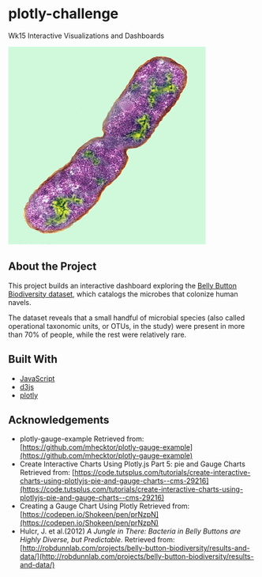 # plotly-challenge
Wk15 Interactive Visualizations and Dashboards

![Bacteria by filterforge.com](Images/bacteria.jpg)

## About the Project
This project builds an interactive dashboard exploring the [Belly Button Biodiversity dataset](http://robdunnlab.com/projects/belly-button-biodiversity/), which catalogs the microbes that colonize human navels.

The dataset reveals that a small handful of microbial species (also called operational taxonomic units, or OTUs, in the study) were present in more than 70% of people, while the rest were relatively rare.

## Built With

* [JavaScript](https://developer.mozilla.org/en-US/docs/Web/javascript)
* [d3js](https://d3js.org/)
* [plotly](https://plotly.com/javascript/]https://plotly.com/javascript/)

## Acknowledgements

* plotly-gauge-example Retrieved from: [https://github.com/mhecktor/plotly-gauge-example](https://github.com/mhecktor/plotly-gauge-example)
* Create Interactive Charts Using Plotly.js Part 5: pie and Gauge Charts Retrieved from: [https://code.tutsplus.com/tutorials/create-interactive-charts-using-plotlyjs-pie-and-gauge-charts--cms-29216](https://code.tutsplus.com/tutorials/create-interactive-charts-using-plotlyjs-pie-and-gauge-charts--cms-29216)
* Creating a Gauge Chart Using Plotly Retrieved from: [https://codepen.io/Shokeen/pen/prNzpN](https://codepen.io/Shokeen/pen/prNzpN)
* Hulcr, J. et al.(2012) _A Jungle in There: Bacteria in Belly Buttons are Highly Diverse, but Predictable_. Retrieved from: [http://robdunnlab.com/projects/belly-button-biodiversity/results-and-data/](http://robdunnlab.com/projects/belly-button-biodiversity/results-and-data/)
